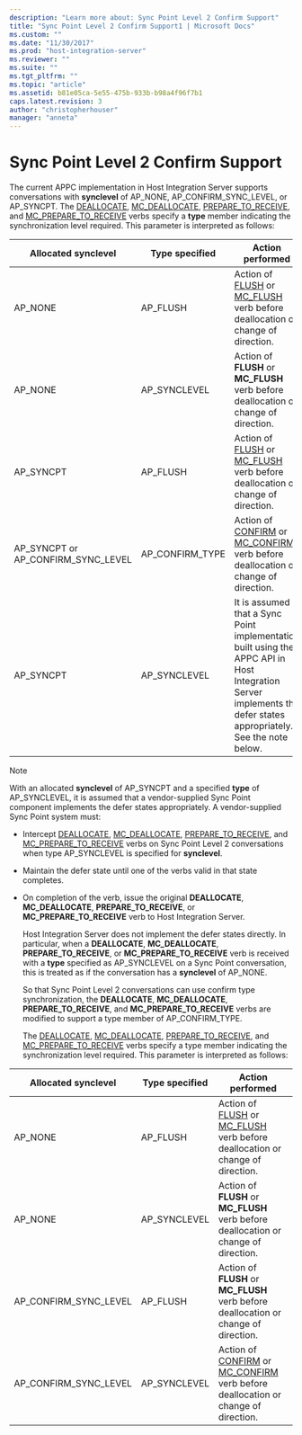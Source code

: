 ```yaml
---
description: "Learn more about: Sync Point Level 2 Confirm Support"
title: "Sync Point Level 2 Confirm Support1 | Microsoft Docs"
ms.custom: ""
ms.date: "11/30/2017"
ms.prod: "host-integration-server"
ms.reviewer: ""
ms.suite: ""
ms.tgt_pltfrm: ""
ms.topic: "article"
ms.assetid: b81e05ca-5e55-475b-933b-b98a4f96f7b1
caps.latest.revision: 3
author: "christopherhouser"
manager: "anneta"
---
```

# Sync Point Level 2 Confirm Support
The current APPC implementation in Host Integration Server supports conversations with **synclevel** of AP_NONE, AP_CONFIRM_SYNC_LEVEL, or AP_SYNCPT. The [DEALLOCATE](./deallocate2.md), [MC_DEALLOCATE](./mc-deallocate2.md), [PREPARE_TO_RECEIVE](./prepare-to-receive2.md), and [MC_PREPARE_TO_RECEIVE](./mc-prepare-to-receive1.md) verbs specify a **type** member indicating the synchronization level required. This parameter is interpreted as follows:  
  
|Allocated synclevel|Type specified|Action performed|  
|-------------------------|--------------------|----------------------|  
|AP_NONE|AP_FLUSH|Action of [FLUSH](./flush2.md) or [MC_FLUSH](./mc-flush1.md) verb before deallocation or change of direction.|  
|AP_NONE|AP_SYNCLEVEL|Action of **FLUSH** or **MC_FLUSH** verb before deallocation or change of direction.|  
|AP_SYNCPT|AP_FLUSH|Action of [FLUSH](./flush2.md) or [MC_FLUSH](./mc-flush1.md) verb before deallocation or change of direction.|  
|AP_SYNCPT or  AP_CONFIRM_SYNC_LEVEL|AP_CONFIRM_TYPE|Action of [CONFIRM](./confirm2.md) or [MC_CONFIRM](./mc-confirm2.md) verb before deallocation or change of direction.|  
|AP_SYNCPT|AP_SYNCLEVEL|It is assumed that a Sync Point implementation built using the APPC API in Host Integration Server implements the defer states appropriately. See the note below.|  
  
> [!NOTE]
>  With an allocated **synclevel** of AP_SYNCPT and a specified **type** of AP_SYNCLEVEL, it is assumed that a vendor-supplied Sync Point component implements the defer states appropriately. A vendor-supplied Sync Point system must:  
  
- Intercept [DEALLOCATE](./deallocate2.md), [MC_DEALLOCATE](./mc-deallocate2.md), [PREPARE_TO_RECEIVE](./prepare-to-receive2.md), and [MC_PREPARE_TO_RECEIVE](./mc-prepare-to-receive1.md) verbs on Sync Point Level 2 conversations when type AP_SYNCLEVEL is specified for **synclevel**.  
  
- Maintain the defer state until one of the verbs valid in that state completes.  
  
- On completion of the verb, issue the original **DEALLOCATE**, **MC_DEALLOCATE**, **PREPARE_TO_RECEIVE**, or **MC_PREPARE_TO_RECEIVE** verb to Host Integration Server.  
  
  Host Integration Server does not implement the defer states directly. In particular, when a **DEALLOCATE**, **MC_DEALLOCATE**, **PREPARE_TO_RECEIVE**, or **MC_PREPARE_TO_RECEIVE** verb is received with a **type** specified as AP_SYNCLEVEL on a Sync Point conversation, this is treated as if the conversation has a **synclevel** of AP_NONE.  
  
  So that Sync Point Level 2 conversations can use confirm type synchronization, the **DEALLOCATE**, **MC_DEALLOCATE**, **PREPARE_TO_RECEIVE**, and **MC_PREPARE_TO_RECEIVE** verbs are modified to support a type member of AP_CONFIRM_TYPE.  
  
  The [DEALLOCATE](./deallocate2.md), [MC_DEALLOCATE](./mc-deallocate2.md), [PREPARE_TO_RECEIVE](./prepare-to-receive2.md), and [MC_PREPARE_TO_RECEIVE](./mc-prepare-to-receive1.md) verbs specify a type member indicating the synchronization level required. This parameter is interpreted as follows:  
  
|Allocated synclevel|Type specified|Action performed|  
|-------------------------|--------------------|----------------------|  
|AP_NONE|AP_FLUSH|Action of [FLUSH](./flush2.md) or [MC_FLUSH](./mc-flush1.md) verb before deallocation or change of direction.|  
|AP_NONE|AP_SYNCLEVEL|Action of **FLUSH** or **MC_FLUSH** verb before deallocation or change of direction.|  
|AP_CONFIRM_SYNC_LEVEL|AP_FLUSH|Action of **FLUSH** or **MC_FLUSH** verb before deallocation or change of direction.|  
|AP_CONFIRM_SYNC_LEVEL|AP_SYNCLEVEL|Action of [CONFIRM](./confirm2.md) or [MC_CONFIRM](./mc-confirm2.md) verb before deallocation or change of direction.|
